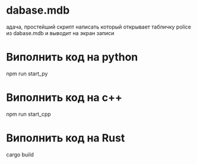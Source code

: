# dabase.mdb
адача, простейший скрипт написать
который открывает табличку police из dabase.mdb и выводит на экран записи

# Виполнить код на python
npm run start_py
# Виполнить код на c++
npm run start_cpp
# Виполнить код на Rust
cargo build
